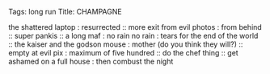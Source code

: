 Tags: long run
Title: CHAMPAGNE
  
the shattered laptop : resurrected :: more exit from evil photos : from behind :: super pankis :: a long maf : no rain no rain : tears for the end of the world :: the kaiser and the godson mouse : mother (do you think they will?) :: empty at evil pix : maximum of five hundred :: do the chef thing :: get ashamed on a full house : then combust the night